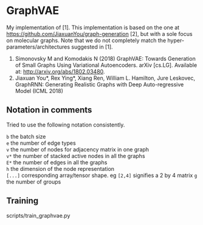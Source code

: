 # GraphVAE

My implementation of [1].
This implementation is based  on the one at https://github.com/JiaxuanYou/graph-generation [2], but with a sole
focus on molecular graphs.
Note that we do not completely match the hyper-parameters/architectures suggested in [1].

1. Simonovsky M and Komodakis N (2018)
 GraphVAE: Towards Generation of Small Graphs Using Variational Autoencoders. 
 arXiv [cs.LG]. Available at: http://arxiv.org/abs/1802.03480.
2. Jiaxuan You*, Rex Ying*, Xiang Ren, William L. Hamilton, Jure Leskovec, 
GraphRNN: Generating Realistic Graphs with Deep Auto-regressive Model (ICML 2018)
 
 
 
 
## Notation in comments
Tried to use the following notation consistently.

`b` the batch size  
`e` the number of edge types  
`v` the number of nodes for adjacency matrix in one graph  
`v*` the number of stacked active nodes in all the graphs    
`E*` the number of edges in all the graphs  
`h` the dimension of the node representation      
`[...]` corresponding array/tensor shape. eg `[2,4]` signifies a 2 by 4 matrix
`g` the number of groups


## Training
scripts/train_graphvae.py

